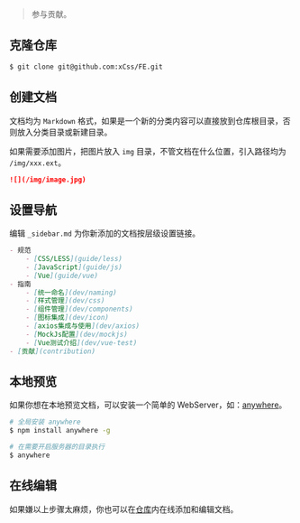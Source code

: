> 参与贡献。

## 克隆仓库

```bash
$ git clone git@github.com:xCss/FE.git
```

## 创建文档

文档均为 `Markdown` 格式，如果是一个新的分类内容可以直接放到仓库根目录，否则放入分类目录或新建目录。

如果需要添加图片，把图片放入 `img` 目录，不管文档在什么位置，引入路径均为 `/img/xxx.ext`。

```markdown
![](/img/image.jpg)
```

## 设置导航

编辑 `_sidebar.md` 为你新添加的文档按层级设置链接。

```markdown
- 规范
    - [CSS/LESS](guide/less)
    - [JavaScript](guide/js)
    - [Vue](guide/vue)
- 指南
    - [统一命名](dev/naming)
    - [样式管理](dev/css)
    - [组件管理](dev/components)
    - [图标集成](dev/icon)
    - [axios集成与使用](dev/axios)
    - [MockJs配置](dev/mockjs)
    - [Vue测试介绍](dev/vue-test)
- [贡献](contribution)
```

## 本地预览

如果你想在本地预览文档，可以安装一个简单的 WebServer，如：[anywhere](https://github.com/JacksonTian/anywhere)。

```bash
# 全局安装 anywhere
$ npm install anywhere -g

# 在需要开启服务器的目录执行
$ anywhere
```

## 在线编辑

如果嫌以上步骤太麻烦，你也可以在[仓库](https://github.com/xCss/FE)内在线添加和编辑文档。
